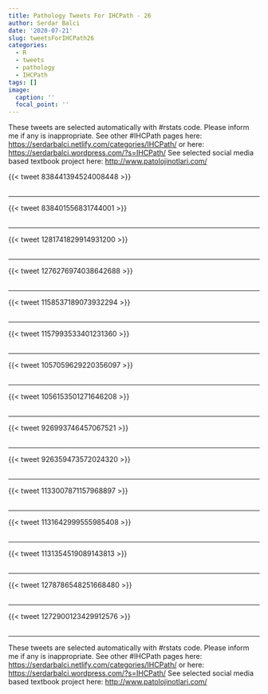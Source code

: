 ```yaml
---
title: Pathology Tweets For IHCPath - 26
author: Serdar Balci
date: '2020-07-21'
slug: tweetsForIHCPath26
categories:
  - R
  - tweets
  - pathology
  - IHCPath
tags: []
image:
  caption: ''
  focal_point: ''
---
```



These tweets are selected automatically with #rstats code. Please inform me if any is inappropriate.
See other #IHCPath pages here: https://serdarbalci.netlify.com/categories/IHCPath/  or here: https://serdarbalci.wordpress.com/?s=IHCPath/ 
See selected social media based textbook project here: http://www.patolojinotlari.com/

{{< tweet 838441394524008448 >}}
<br>
<br>
<hr>
{{< tweet 838401556831744001 >}}
<br>
<br>
<hr>
{{< tweet 1281741829914931200 >}}
<br>
<br>
<hr>
{{< tweet 1276276974038642688 >}}
<br>
<br>
<hr>
{{< tweet 1158537189073932294 >}}
<br>
<br>
<hr>
{{< tweet 1157993533401231360 >}}
<br>
<br>
<hr>
{{< tweet 1057059629220356097 >}}
<br>
<br>
<hr>
{{< tweet 1056153501271646208 >}}
<br>
<br>
<hr>
{{< tweet 926993746457067521 >}}
<br>
<br>
<hr>
{{< tweet 926359473572024320 >}}
<br>
<br>
<hr>
{{< tweet 1133007871157968897 >}}
<br>
<br>
<hr>
{{< tweet 1131642999555985408 >}}
<br>
<br>
<hr>
{{< tweet 1131354519089143813 >}}
<br>
<br>
<hr>
{{< tweet 1278786548251668480 >}}
<br>
<br>
<hr>
{{< tweet 1272900123429912576 >}}
<br>
<br>
<hr>


These tweets are selected automatically with #rstats code. Please inform me if any is inappropriate.
See other #IHCPath pages here: https://serdarbalci.netlify.com/categories/IHCPath/  or here: https://serdarbalci.wordpress.com/?s=IHCPath/ 
See selected social media based textbook project here: http://www.patolojinotlari.com/
